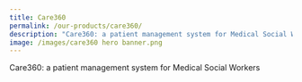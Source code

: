 ```yaml
---
title: Care360
permalink: /our-products/care360/
description: "Care360: a patient management system for Medical Social Workers"
image: /images/care360 hero banner.png
---
```

Care360: a patient management system for Medical Social Workers